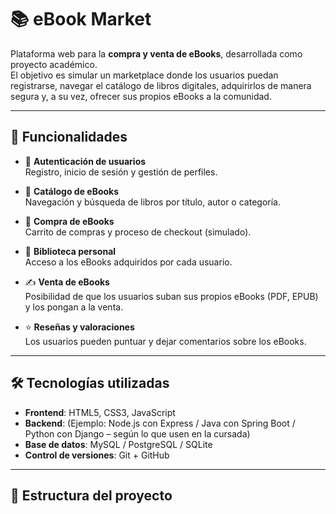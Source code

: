 # 📚 eBook Market

Plataforma web para la **compra y venta de eBooks**, desarrollada como proyecto académico.  
El objetivo es simular un marketplace donde los usuarios puedan registrarse, navegar el catálogo de libros digitales, adquirirlos de manera segura y, a su vez, ofrecer sus propios eBooks a la comunidad.

---

## 🚀 Funcionalidades

- 🔐 **Autenticación de usuarios**  
  Registro, inicio de sesión y gestión de perfiles.

- 📖 **Catálogo de eBooks**  
  Navegación y búsqueda de libros por título, autor o categoría.

- 🛒 **Compra de eBooks**  
  Carrito de compras y proceso de checkout (simulado).

- 💾 **Biblioteca personal**  
  Acceso a los eBooks adquiridos por cada usuario.

- ✍️ **Venta de eBooks**  
  Posibilidad de que los usuarios suban sus propios eBooks (PDF, EPUB) y los pongan a la venta.

- ⭐ **Reseñas y valoraciones**  
  Los usuarios pueden puntuar y dejar comentarios sobre los eBooks.

---

## 🛠️ Tecnologías utilizadas

- **Frontend**: HTML5, CSS3, JavaScript  
- **Backend**: (Ejemplo: Node.js con Express / Java con Spring Boot / Python con Django – según lo que usen en la cursada)  
- **Base de datos**: MySQL / PostgreSQL / SQLite  
- **Control de versiones**: Git + GitHub  

---

## 📂 Estructura del proyecto

